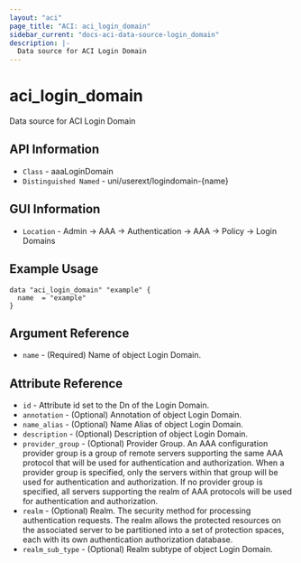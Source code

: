 ```yaml
---
layout: "aci"
page_title: "ACI: aci_login_domain"
sidebar_current: "docs-aci-data-source-login_domain"
description: |-
  Data source for ACI Login Domain
---
```


# aci_login_domain #

Data source for ACI Login Domain


## API Information ##

* `Class` - aaaLoginDomain
* `Distinguished Named` - uni/userext/logindomain-{name}

## GUI Information ##

* `Location` - Admin -> AAA -> Authentication -> AAA -> Policy -> Login Domains



## Example Usage ##

```hcl
data "aci_login_domain" "example" {
  name  = "example"
}
```

## Argument Reference ##

* `name` - (Required) Name of object Login Domain.

## Attribute Reference ##
* `id` - Attribute id set to the Dn of the Login Domain.
* `annotation` - (Optional) Annotation of object Login Domain.
* `name_alias` - (Optional) Name Alias of object Login Domain.
* `description` - (Optional) Description of object Login Domain.
* `provider_group` - (Optional) Provider Group. An AAA configuration provider group is a group of remote servers supporting the same AAA protocol that will be used for authentication and authorization. When a provider group is specified, only the servers within that group will be used for authentication and authorization. If no provider group is specified, all servers supporting the realm of AAA protocols will be used for authentication and authorization.
* `realm` - (Optional) Realm. The security method for processing authentication requests. The realm allows the protected resources on the associated server to be partitioned into a set of protection spaces, each with its own authentication authorization database.
* `realm_sub_type` - (Optional) Realm subtype of object Login Domain.
